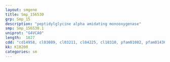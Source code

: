 ```yaml
---
layout: smgene
title: Smp_156530
grp: Smp_15
description: "peptidylglycine alpha amidating monooxygenase"
smp: Smp_156530.1
uniprot: "G4VCA0"
length:  1827
cdd: "cd14958, cl03089, cl03211, cl04225, cl18310, pfam01082, pfam01436, pfam03712"
kk: K18200
categories: sm
---
```

